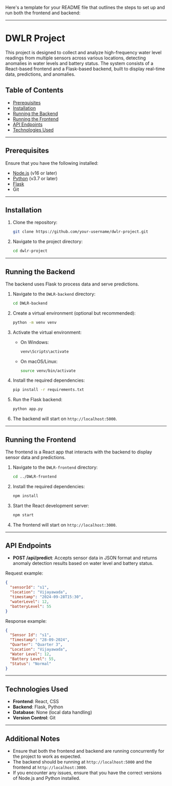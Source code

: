 Here's a template for your README file that outlines the steps to set up and run both the frontend and backend:

---

# DWLR Project

This project is designed to collect and analyze high-frequency water level readings from multiple sensors across various locations, detecting anomalies in water levels and battery status. The system consists of a React-based frontend and a Flask-based backend, built to display real-time data, predictions, and anomalies.

## Table of Contents

- [Prerequisites](#prerequisites)
- [Installation](#installation)
- [Running the Backend](#running-the-backend)
- [Running the Frontend](#running-the-frontend)
- [API Endpoints](#api-endpoints)
- [Technologies Used](#technologies-used)

---

## Prerequisites

Ensure that you have the following installed:

- [Node.js](https://nodejs.org/) (v16 or later)
- [Python](https://www.python.org/) (v3.7 or later)
- [Flask](https://flask.palletsprojects.com/)
- Git

---

## Installation

1. Clone the repository:

   ```bash
   git clone https://github.com/your-username/dwlr-project.git
   ```

2. Navigate to the project directory:

   ```bash
   cd dwlr-project
   ```

---

## Running the Backend

The backend uses Flask to process data and serve predictions.

1. Navigate to the `DWLR-backend` directory:

   ```bash
   cd DWLR-backend
   ```

2. Create a virtual environment (optional but recommended):

   ```bash
   python -m venv venv
   ```

3. Activate the virtual environment:

   - On Windows:

     ```bash
     venv\Scripts\activate
     ```

   - On macOS/Linux:

     ```bash
     source venv/bin/activate
     ```

4. Install the required dependencies:

   ```bash
   pip install -r requirements.txt
   ```

5. Run the Flask backend:

   ```bash
   python app.py
   ```

6. The backend will start on `http://localhost:5000`.

---

## Running the Frontend

The frontend is a React app that interacts with the backend to display sensor data and predictions.

1. Navigate to the `DWLR-frontend` directory:

   ```bash
   cd ../DWLR-frontend
   ```

2. Install the required dependencies:

   ```bash
   npm install
   ```

3. Start the React development server:

   ```bash
   npm start
   ```

4. The frontend will start on `http://localhost:3000`.

---

## API Endpoints

- **POST /api/predict**: Accepts sensor data in JSON format and returns anomaly detection results based on water level and battery status.

Request example:

```json
{
  "sensorId": "s1",
  "location": "Vijayawada",
  "timestamp": "2024-09-28T15:30",
  "waterLevel": 12,
  "batteryLevel": 55
}
```

Response example:

```json
{
  "Sensor Id": "s1",
  "Timestamp": "28-09-2024",
  "Quarter": "Quarter 3",
  "Location": "Vijayawada",
  "Water Level": 12,
  "Battery Level": 55,
  "Status": "Normal"
}
```

---

## Technologies Used

- **Frontend**: React, CSS
- **Backend**: Flask, Python
- **Database**: None (local data handling)
- **Version Control**: Git

---

## Additional Notes

- Ensure that both the frontend and backend are running concurrently for the project to work as expected.
- The backend should be running at `http://localhost:5000` and the frontend at `http://localhost:3000`.
- If you encounter any issues, ensure that you have the correct versions of Node.js and Python installed.
